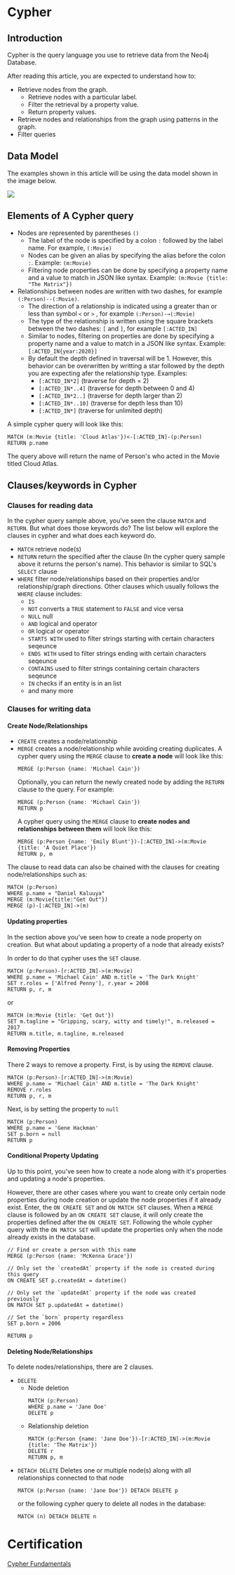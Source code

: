 # Cypher

## Introduction

Cypher is the query language you use to retrieve data from the Neo4j Database.

After reading this article, you are expected to understand how to:

- Retrieve nodes from the graph.
  - Retrieve nodes with a particular label.
  - Filter the retrieval by a property value.
  - Return property values.
- Retrieve nodes and relationships from the graph using patterns in the graph.
- Filter queries

## Data Model

The examples shown in this article will be using the data model shown in the image below.

![](https://graphacademy.neo4j.com/courses/cypher-fundamentals/1-reading/images/movie-schema.svg)

## Elements of A Cypher query

- Nodes are represented by parentheses `()`
  - The label of the node is specified by a colon `:` followed by the label name. For example, `(:Movie)`
  - Nodes can be given an alias by specifying the alias before the colon `:`. Example: `(m:Movie)`
  - Filtering node properties can be done by specifying a property name and a value to match in JSON like syntax. Example: `(m:Movie {title: "The Matrix"})`
- Relationships between nodes are written with two dashes, for example `(:Person)--(:Movie)`.
  - The direction of a relationship is indicated using a greater than or less than symbol `<` or `>` , for example `(:Person)-→(:Movie)`
  - The type of the relationship is written using the square brackets between the two dashes: `[` and `]`, for example `[:ACTED_IN]`
  - Similar to nodes, filtering on properties are done by specifying a property name and a value to match in a JSON like syntax. Example: `[:ACTED_IN{year:2020}]`
  - By default the depth defined in traversal will be 1. However, this behavior can be overwritten by writting a star followed by the depth you are expecting afer the relationship type. Examples:
    - `[:ACTED_IN*2]` (traverse for depth = 2)
    - `[:ACTED_IN*..4]` (traverse for depth between 0 and 4)
    - `[:ACTED_IN*2..]` (traverse for depth larger than 2)
    - `[:ACTED_IN*..10]` (traverse for depth less than 10)
    - `[:ACTED_IN*]`  (traverse for unlimited depth)

A simple cypher query will look like this:

```cypher
MATCH (m:Movie {title: 'Cloud Atlas'})<-[:ACTED_IN]-(p:Person)
RETURN p.name
```

The query above will return the name of Person's who acted in the Movie titled Cloud Atlas.

## Clauses/keywords in Cypher

### Clauses for reading data

In the cypher query sample above, you've seen the clause `MATCH` and `RETURN`. But what does those keywords do? The list below will explore the clauses in cypher and what does each keyword do.

- `MATCH` retrieve node(s)
- `RETURN` return the specified after the clause (In the cypher query sample above it returns the person's name). This behavior is similar to SQL's `SELECT` clause
- `WHERE` filter node/relationships based on their properties and/or relationship/graph directions. Other clauses which usually follows the `WHERE` clause includes:
  - `IS`
  - `NOT` converts a `TRUE` statement to `FALSE` and vice versa
  - `NULL` null
  - `AND` logical and operator
  - `OR` logical or operator
  - `STARTS WITH` used to filter strings starting with certain characters seqeunce
  - `ENDS WITH` used to filter strings ending with certain characters seqeunce
  - `CONTAINS` used to filter strings containing certain characters seqeunce
  - `IN` checks if an entity is in an list
  - and many more

### Clauses for writing data

#### Create Node/Relationships

- `CREATE` creates a node/relationship
- `MERGE` creates a node/relationship while avoiding creating duplicates.
   A cypher query using the `MERGE` clause to **create a node** will look like this:
   ```cypher
   MERGE (p:Person {name: 'Michael Cain'})
   ```
   Optionally, you can return the newly created node by adding the `RETURN` clause to the query. For example:
   ```cypher
   MERGE (p:Person {name: 'Michael Cain'})
   RETURN p
   ```
   A cypher query using the `MERGE` clause to **create nodes and relationships between them** will look like this:
   ```cypher
   MERGE (p:Person {name: 'Emily Blunt'})-[:ACTED_IN]->(m:Movie {title: 'A Quiet Place'})
   RETURN p, m
   ```

The clause to read data can also be chained with the clauses for creating node/relationships such as:

```cypher
MATCH (p:Person)
WHERE p.name = "Daniel Kaluuya"
MERGE (m:Movie{title:"Get Out"})
MERGE (p)-[:ACTED_IN]->(m)
```

#### Updating properties

In the section above you've seen how to create a node property on creation. But what about updating a property of a node that already exists?

In order to do that cypher uses the `SET` clause.

```cypher
MATCH (p:Person)-[r:ACTED_IN]->(m:Movie)
WHERE p.name = 'Michael Cain' AND m.title = 'The Dark Knight'
SET r.roles = ['Alfred Penny'], r.year = 2008
RETURN p, r, m
```

or

```cypher
MATCH (m:Movie {title: 'Get Out'})
SET m.tagline = "Gripping, scary, witty and timely!", m.released = 2017
RETURN m.title, m.tagline, m.released
```

#### Removing Properties

There 2 ways to remove a property. First, is by using the `REMOVE` clause.

```cypher
MATCH (p:Person)-[r:ACTED_IN]->(m:Movie)
WHERE p.name = 'Michael Cain' AND m.title = 'The Dark Knight'
REMOVE r.roles
RETURN p, r, m
```

Next, is by setting the property to `null`

```cypher
MATCH (p:Person)
WHERE p.name = 'Gene Hackman'
SET p.born = null
RETURN p
```

#### Conditional Property Updating

Up to this point, you've seen how to create a node along with it's properties and updating a node's properties. 

However, there are other cases where you want to create only certain node properties during node creation or update the node properties if it already exist. Enter, the `ON CREATE SET` and `ON MATCH SET` clauses. When a `MERGE` clause is followed by an `ON CREATE SET` clause, it will only create the properties defined after the `ON CREATE SET`. Following the whole cypher query with the `ON MATCH SET` will update the properties only when the node already exists in the database.

```cypher
// Find or create a person with this name
MERGE (p:Person {name: 'McKenna Grace'})

// Only set the `createdAt` property if the node is created during this query
ON CREATE SET p.createdAt = datetime()

// Only set the `updatedAt` property if the node was created previously
ON MATCH SET p.updatedAt = datetime()

// Set the `born` property regardless
SET p.born = 2006

RETURN p
```

#### Deleting Node/Relationships

To delete nodes/relationships, there are 2 clauses.

- `DELETE`
  - Node deletion
    ```cypher
    MATCH (p:Person)
    WHERE p.name = 'Jane Doe'
    DELETE p
    ```
  - Relationship deletion
    ```cypher
    MATCH (p:Person {name: 'Jane Doe'})-[r:ACTED_IN]->(m:Movie {title: 'The Matrix'})
    DELETE r
    RETURN p, m
    ```
- `DETACH DELETE` Deletes one or multiple node(s) along with all relationships connected to that node
  ```cypher
  MATCH (p:Person {name: 'Jane Doe'}) DETACH DELETE p
  ```
  or the following cypher query to delete all nodes in the database:
  ```cypher
  MATCH (n) DETACH DELETE n
  ```

# Certification

[Cypher Fundamentals](https://graphacademy.neo4j.com/u/0b1bed14-3f76-40ad-9442-046ec8b1274b/cypher-fundamentals)
